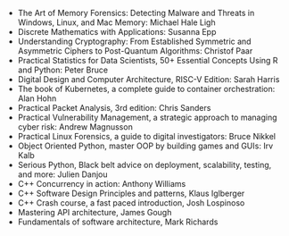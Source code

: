 - The Art of Memory Forensics: Detecting Malware and Threats in Windows, Linux, and Mac Memory: Michael Hale Ligh
- Discrete Mathematics with Applications: Susanna Epp
- Understanding Cryptography: From Established Symmetric and Asymmetric Ciphers to Post-Quantum Algorithms: Christof Paar
- Practical Statistics for Data Scientists, 50+ Essential Concepts Using R and Python: Peter Bruce
- Digital Design and Computer Architecture, RISC-V Edition: Sarah Harris
- The book of Kubernetes, a complete guide to container orchestration: Alan Hohn
- Practical Packet Analysis, 3rd edition: Chris Sanders
- Practical Vulnerability Management, a strategic approach to managing cyber risk: Andrew Magnusson
- Practical Linux Forensics, a guide to digital investigators: Bruce Nikkel
- Object Oriented Python, master OOP by building games and GUIs: Irv Kalb
- Serious Python, Black belt advice on deployment, scalability, testing, and more: Julien Danjou
- C++ Concurrency in action: Anthony Williams
- C++ Software Design Principles and patterns, Klaus Iglberger
- C++ Crash course, a fast paced introduction, Josh Lospinoso
- Mastering API architecture, James Gough
- Fundamentals of software architecture, Mark Richards
